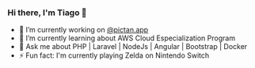 ### Hi there, I'm Tiago 👋

- 🔭  I’m currently working on [@pictan.app](https://pictan.com.br)
- 🌱  I’m currently learning about AWS Cloud Especialization Program
- 💬  Ask me about PHP | Laravel | NodeJs | Angular | Bootstrap | Docker
- ⚡  Fun fact: I'm currently playing Zelda on Nintendo Switch
